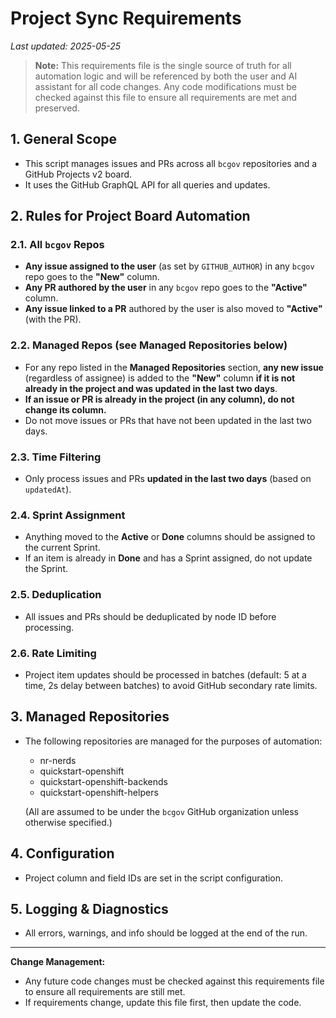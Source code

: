 # Project Sync Requirements

_Last updated: 2025-05-25_

> **Note:** This requirements file is the single source of truth for all automation logic and will be referenced by both the user and AI assistant for all code changes. Any code modifications must be checked against this file to ensure all requirements are met and preserved.

## 1. General Scope
- This script manages issues and PRs across all `bcgov` repositories and a GitHub Projects v2 board.
- It uses the GitHub GraphQL API for all queries and updates.

## 2. Rules for Project Board Automation

### 2.1. All `bcgov` Repos
- **Any issue assigned to the user** (as set by `GITHUB_AUTHOR`) in any `bcgov` repo goes to the **"New"** column.
- **Any PR authored by the user** in any `bcgov` repo goes to the **"Active"** column.
- **Any issue linked to a PR** authored by the user is also moved to **"Active"** (with the PR).

### 2.2. Managed Repos (see Managed Repositories below)
- For any repo listed in the **Managed Repositories** section, **any new issue** (regardless of assignee) is added to the **"New"** column **if it is not already in the project and was updated in the last two days**.
- **If an issue or PR is already in the project (in any column), do not change its column.**
- Do not move issues or PRs that have not been updated in the last two days.

### 2.3. Time Filtering
- Only process issues and PRs **updated in the last two days** (based on `updatedAt`).

### 2.4. Sprint Assignment
- Anything moved to the **Active** or **Done** columns should be assigned to the current Sprint.
- If an item is already in **Done** and has a Sprint assigned, do not update the Sprint.

### 2.5. Deduplication
- All issues and PRs should be deduplicated by node ID before processing.

### 2.6. Rate Limiting
- Project item updates should be processed in batches (default: 5 at a time, 2s delay between batches) to avoid GitHub secondary rate limits.

## 3. Managed Repositories
- The following repositories are managed for the purposes of automation:

  - nr-nerds
  - quickstart-openshift
  - quickstart-openshift-backends
  - quickstart-openshift-helpers

  (All are assumed to be under the `bcgov` GitHub organization unless otherwise specified.)

## 4. Configuration
- Project column and field IDs are set in the script configuration.

## 5. Logging & Diagnostics
- All errors, warnings, and info should be logged at the end of the run.

---

**Change Management:**
- Any future code changes must be checked against this requirements file to ensure all requirements are still met.
- If requirements change, update this file first, then update the code.
